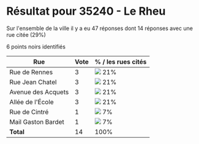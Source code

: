 # Résultat pour 35240 - Le Rheu

Sur l'ensemble de la ville il y a eu 47 réponses dont 14 réponses avec une rue citée (29%)

6 points noirs identifiés

| Rue | Vote | % / les rues cités|
|-----|------|-------------------|
| Rue de Rennes | 3 | <img src="../../img/bar_21.gif" />&nbsp;21%|
| Rue Jean Chatel | 3 | <img src="../../img/bar_21.gif" />&nbsp;21%|
| Avenue des Acquets | 3 | <img src="../../img/bar_21.gif" />&nbsp;21%|
| Allée de l'École | 3 | <img src="../../img/bar_21.gif" />&nbsp;21%|
| Rue de Cintré | 1 | <img src="../../img/bar_7.gif" />&nbsp;7%|
| Mail Gaston Bardet | 1 | <img src="../../img/bar_7.gif" />&nbsp;7%|
| **Total** | 14 | 100%|
